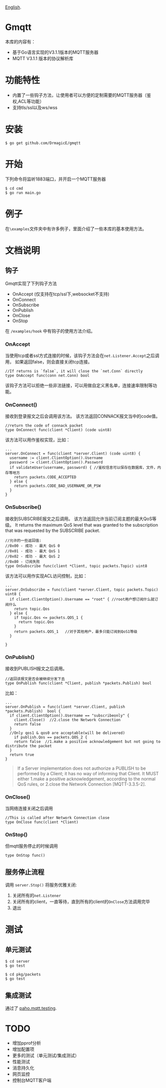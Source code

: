 [English](https://github.com/DrmagicE/gmqtt/blob/master/README.EN.md).
# Gmqtt
本库的内容有：
* 基于Go语言实现的V3.1.1版本的MQTT服务器
* MQTT V3.1.1 版本的协议解析库

# 功能特性
* 内置了一些钩子方法，让使用者可以方便的定制需要的MQTT服务器（鉴权,ACL等功能）
* 支持tls/ssl以及ws/wss

# 安装
```$ go get github.com/DrmagicE/gmqtt```
# 开始
下列命令将监听1883端口，并开启一个MQTT服务器
```
$ cd cmd
$ go run main.go
```
# 例子
在`\examples`文件夹中有许多例子，里面介绍了一些本库的基本使用方法。 

# 文档说明

## 钩子
Gmqtt实现了下列钩子方法
* OnAccept  (仅支持在tcp/ssl下,websocket不支持)
* OnConnect 
* OnSubscribe
* OnPublish
* OnClose
* OnStop

在 `/examples/hook` 中有钩子的使用方法介绍。

### OnAccept
当使用tcp或者ssl方式连接的时候，该钩子方法会在`net.Listener.Accept`之后调用，
如果返回false，则会直接关闭tcp连接。
```
//If returns is `false`, it will close the `net.Conn` directly
type OnAccept func(conn net.Conn) bool
```
该钩子方法可以拒绝一些非法链接，可以用做自定义黑名单，连接速率限制等功能。

### OnConnect()
接收到登录报文之后会调用该方法。
该方法返回CONNACK报文当中的code值。
```
//return the code of connack packet
type OnConnect func(client *Client) (code uint8)
```
该方法可以用作鉴权实现，比如：
```
...
server.OnConnect = func(client *server.Client) (code uint8) {
  username := client.ClientOption().Username
  password := client.ClientOption().Password
  if validateUser(username, password) { //鉴权信息可以保存在数据库，文件，内存等地方
    return packets.CODE_ACCEPTED
  } else {
    return packets.CODE_BAD_USERNAME_OR_PSW
  }
}

```
### OnSubscribe()
接收到SUBSCRIBE报文之后调用。
该方法返回允许当前订阅主题的最大QoS等级。
It returns the maximum QoS level that was granted to the subscription that was requested by the SUBSCRIBE packet.
```
//允许的一些返回值:
//0x00 - 成功 - 最大 QoS 0
//0x01 - 成功 - 最大 QoS 1
//0x02 - 成功 - 最大 QoS 2
//0x80 - 订阅失败
type OnSubscribe func(client *Client, topic packets.Topic) uint8
```
该方法可以用作实现ACL访问控制，比如：
```
...
server.OnSubscribe = func(client *server.Client, topic packets.Topic) uint8 {
  if client.ClientOption().Username == "root" { //root用户想订阅什么就订阅什么
    return topic.Qos
  } else {
    if topic.Qos <= packets.QOS_1 {
      return topic.Qos
    }
    return packets.QOS_1   //对于其他用户，最多只能订阅到QoS1等级
  }
  
}
```

### OnPublish()
接收到PUBLISH报文之后调用。
```
//返回该报文是否会被继续分发下去
type OnPublish func(client *Client, publish *packets.Publish) bool
```
比如：
```
...
server.OnPublish = func(client *server.Client, publish *packets.Publish)  bool {
  if client.ClientOption().Username == "subscribeonly" {
    client.Close()  //2.close the Network Connection
    return false
  }
  //Only qos1 & qos0 are acceptable(will be delivered)
	if publish.Qos == packets.QOS_2 {
    return false  //1.make a positive acknowledgement but not going to distribute the packet
  }
  return true
}
```
>If a Server implementation does not authorize a PUBLISH to be performed by a Client; it has no way of informing that Client. It MUST either 1.make a positive acknowledgement, according to the normal QoS rules, or 2.close the Network Connection [MQTT-3.3.5-2].

### OnClose()
当网络连接关闭之后调用
```
//This is called after Network Connection close
type OnClose func(client *Client)
```

### OnStop()
但mqtt服务停止的时候调用
```
type OnStop func()
```

## 服务停止流程
调用 `server.Stop()` 将服务优雅关闭:
1. 关闭所有的`net.Listener`
2. 关闭所有的client，一直等待，直到所有的client的`OnClose`方法调用完毕
3. 退出

# 测试
## 单元测试
```
$ cd server
$ go test 
```
```
$ cd pkg/packets
$ go test
```
## 集成测试
通过了 [paho.mqtt.testing](https://github.com/eclipse/paho.mqtt.testing).

# TODO
* 增加pprof分析
* 增加配置项
* 更多的测试（单元测试/集成测试）
* 性能测试
* 消息持久化
* 网页监控
* 控制台MQTT客户端
